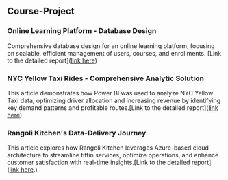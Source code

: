 ## Course-Project

### Online Learning Platform - Database Design
Comprehensive database design for an online learning platform, focusing on scalable, efficient management of users, courses, and enrollments.
[Link to the detailed report]([link here](https://github.com/SagarDudhat007/Course-Project/blob/main/Online%20Learning%20Platform%20-%20Database%20Design.pdf))


### NYC Yellow Taxi Rides - Comprehensive Analytic Solution
This article demonstrates how Power BI was used to analyze NYC Yellow Taxi data, optimizing driver allocation and increasing revenue by identifying key demand patterns and profitable routes.[Link to the detailed report]([link here](https://github.com/SagarDudhat007/Course-Project/blob/2274b9c8632fa0e7da4bc00635e93853b81c8f1e/A%20Comprehensive%20Analysis%20of%20NYC%20Yellow%20Taxi%20Rides.pdf))


### Rangoli Kitchen's Data-Delivery Journey
This article explores how Rangoli Kitchen leverages Azure-based cloud architecture to streamline tiffin services, optimize operations, and enhance customer satisfaction with real-time insights.[Link to the detailed report]([link here](https://github.com/SagarDudhat007/Course-Project/blob/main/Artical%20of%20Rangoli%20Kitchen's%20Data-Delivery%20Journey.pdf).)
